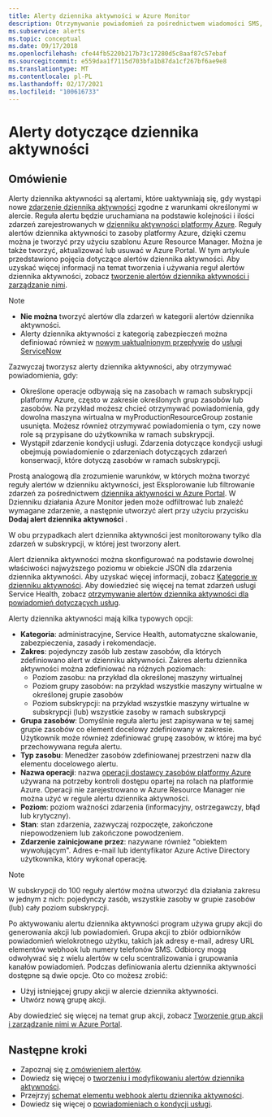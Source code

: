 ```yaml
---
title: Alerty dziennika aktywności w Azure Monitor
description: Otrzymywanie powiadomień za pośrednictwem wiadomości SMS, elementu webhook, wiadomości SMS, poczty e-mail i innych informacji w przypadku wystąpienia określonych zdarzeń w dzienniku aktywności.
ms.subservice: alerts
ms.topic: conceptual
ms.date: 09/17/2018
ms.openlocfilehash: cfe44fb5220b217b73c17280d5c8aaf87c57ebaf
ms.sourcegitcommit: e559daa1f7115d703bfa1b87da1cf267bf6ae9e8
ms.translationtype: MT
ms.contentlocale: pl-PL
ms.lasthandoff: 02/17/2021
ms.locfileid: "100616733"
---
```

# <a name="alerts-on-activity-log"></a>Alerty dotyczące dziennika aktywności

## <a name="overview"></a>Omówienie

Alerty dziennika aktywności są alertami, które uaktywniają się, gdy wystąpi nowe [zdarzenie dziennika aktywności](../essentials/activity-log-schema.md) zgodne z warunkami określonymi w alercie. Reguła alertu będzie uruchamiana na podstawie kolejności i ilości zdarzeń zarejestrowanych w [dzienniku aktywności platformy Azure](../platform/platform-logs-overview.md). Reguły alertów dziennika aktywności to zasoby platformy Azure, dzięki czemu można je tworzyć przy użyciu szablonu Azure Resource Manager. Można je także tworzyć, aktualizować lub usuwać w Azure Portal. W tym artykule przedstawiono pojęcia dotyczące alertów dziennika aktywności. Aby uzyskać więcej informacji na temat tworzenia i używania reguł alertów dziennika aktywności, zobacz [tworzenie alertów dziennika aktywności i zarządzanie nimi](alerts-activity-log.md).

> [!NOTE]
> * **Nie można** tworzyć alertów dla zdarzeń w kategorii alertów dziennika aktywności.
> * Alerty dziennika aktywności z kategorią zabezpieczeń można definiować również w [nowym uaktualnionym przepływie](../../security-center/continuous-export.md?tabs=azure-portal) do [usługi ServiceNow](../../security-center/export-to-siem.md)

Zazwyczaj tworzysz alerty dziennika aktywności, aby otrzymywać powiadomienia, gdy:

* Określone operacje odbywają się na zasobach w ramach subskrypcji platformy Azure, często w zakresie określonych grup zasobów lub zasobów. Na przykład możesz chcieć otrzymywać powiadomienia, gdy dowolna maszyna wirtualna w myProductionResourceGroup zostanie usunięta. Możesz również otrzymywać powiadomienia o tym, czy nowe role są przypisane do użytkownika w ramach subskrypcji.
* Wystąpił zdarzenie kondycji usługi. Zdarzenia dotyczące kondycji usługi obejmują powiadomienie o zdarzeniach dotyczących zdarzeń konserwacji, które dotyczą zasobów w ramach subskrypcji.

Prostą analogową dla zrozumienie warunków, w których można tworzyć reguły alertów w dzienniku aktywności, jest Eksplorowanie lub filtrowanie zdarzeń za pośrednictwem [dziennika aktywności w Azure Portal](../essentials/activity-log.md#view-the-activity-log). W Dzienniku działania Azure Monitor jeden może odfiltrować lub znaleźć wymagane zdarzenie, a następnie utworzyć alert przy użyciu przycisku **Dodaj alert dziennika aktywności** .

W obu przypadkach alert dziennika aktywności jest monitorowany tylko dla zdarzeń w subskrypcji, w której jest tworzony alert.

Alert dziennika aktywności można skonfigurować na podstawie dowolnej właściwości najwyższego poziomu w obiekcie JSON dla zdarzenia dziennika aktywności. Aby uzyskać więcej informacji, zobacz [Kategorie w dzienniku aktywności](../essentials/activity-log.md#view-the-activity-log). Aby dowiedzieć się więcej na temat zdarzeń usługi Service Health, zobacz [otrzymywanie alertów dziennika aktywności dla powiadomień dotyczących usług](../../service-health/alerts-activity-log-service-notifications-portal.md). 

Alerty dziennika aktywności mają kilka typowych opcji:

- **Kategoria**: administracyjne, Service Health, automatyczne skalowanie, zabezpieczenia, zasady i rekomendacje. 
- **Zakres**: pojedynczy zasób lub zestaw zasobów, dla których zdefiniowano alert w dzienniku aktywności. Zakres alertu dziennika aktywności można zdefiniować na różnych poziomach:
    - Poziom zasobu: na przykład dla określonej maszyny wirtualnej
    - Poziom grupy zasobów: na przykład wszystkie maszyny wirtualne w określonej grupie zasobów
    - Poziom subskrypcji: na przykład wszystkie maszyny wirtualne w subskrypcji (lub) wszystkie zasoby w ramach subskrypcji
- **Grupa zasobów**: Domyślnie reguła alertu jest zapisywana w tej samej grupie zasobów co element docelowy zdefiniowany w zakresie. Użytkownik może również zdefiniować grupę zasobów, w której ma być przechowywana reguła alertu.
- **Typ zasobu**: Menedżer zasobów zdefiniowanej przestrzeni nazw dla elementu docelowego alertu.
- **Nazwa operacji**: nazwa [operacji dostawcy zasobów platformy Azure](../../role-based-access-control/resource-provider-operations.md) używana na potrzeby kontroli dostępu opartej na rolach na platformie Azure. Operacji nie zarejestrowano w Azure Resource Manager nie można użyć w regule alertu dziennika aktywności.
- **Poziom**: poziom ważności zdarzenia (informacyjny, ostrzegawczy, błąd lub krytyczny).
- **Stan**: stan zdarzenia, zazwyczaj rozpoczęte, zakończone niepowodzeniem lub zakończone powodzeniem.
- **Zdarzenie zainicjowane przez**: nazywane również "obiektem wywołującym". Adres e-mail lub identyfikator Azure Active Directory użytkownika, który wykonał operację.

> [!NOTE]
> W subskrypcji do 100 reguły alertów można utworzyć dla działania zakresu w jednym z nich: pojedynczy zasób, wszystkie zasoby w grupie zasobów (lub) cały poziom subskrypcji.

Po aktywowaniu alertu dziennika aktywności program używa grupy akcji do generowania akcji lub powiadomień. Grupa akcji to zbiór odbiorników powiadomień wielokrotnego użytku, takich jak adresy e-mail, adresy URL elementów webhook lub numery telefonów SMS. Odbiorcy mogą odwoływać się z wielu alertów w celu scentralizowania i grupowania kanałów powiadomień. Podczas definiowania alertu dziennika aktywności dostępne są dwie opcje. Oto co możesz zrobić:

* Użyj istniejącej grupy akcji w alercie dziennika aktywności.
* Utwórz nową grupę akcji.

Aby dowiedzieć się więcej na temat grup akcji, zobacz [Tworzenie grup akcji i zarządzanie nimi w Azure Portal](../platform/action-groups.md).


## <a name="next-steps"></a>Następne kroki

- Zapoznaj się [z omówieniem alertów](../platform/alerts-overview.md).
- Dowiedz się więcej o [tworzeniu i modyfikowaniu alertów dziennika aktywności](alerts-activity-log.md).
- Przejrzyj [schemat elementu webhook alertu dziennika aktywności](../alerts/activity-log-alerts-webhook.md).
- Dowiedz się więcej o [powiadomieniach o kondycji usługi](../../service-health/service-notifications.md).